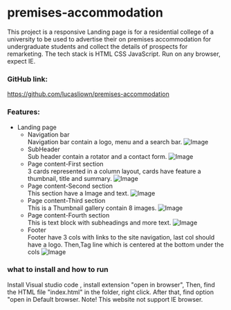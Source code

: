 # premises-accommodation
This project is a responsive Landing page is for a residential college of a university to be used to advertise their on premises accommodation for undergraduate students and collect the details of prospects for remarketing. The tech stack is HTML CSS JavaScript. Run on any browser, expect IE.

### GitHub link:
https://github.com/lucasliown/premises-accommodation

### Features:
* Landing page
  * Navigation bar
   <br>Navigation bar contain a logo, menu and a search bar.
        ![Image](https://firebasestorage.googleapis.com/v0/b/whitegive-bc20c.appspot.com/o/gitHub%2FnavBar.png?alt=media&token=b9d7c645-a390-4b0c-9e8e-e44eca9663f7)
  * SubHeader
   <br>Sub header contain a rotator and a contact form.
        ![Image](https://firebasestorage.googleapis.com/v0/b/whitegive-bc20c.appspot.com/o/gitHub%2FsubHeader.png?alt=media&token=d123f30c-dda4-4fdd-93a2-b73abccf6c71)
  * Page content-First section
      <br>3 cards represented in a column layout, cards have feature a thumbnail, title and summary.
        ![Image](https://firebasestorage.googleapis.com/v0/b/whitegive-bc20c.appspot.com/o/gitHub%2FfirstSection.png?alt=media&token=a50f4390-2d90-4785-8adb-40346fd17338)
  * Page content-Second section
      <br>This section have a Image and text.
          ![Image](https://firebasestorage.googleapis.com/v0/b/whitegive-bc20c.appspot.com/o/gitHub%2FsecondSection.png?alt=media&token=d74a6cd8-2573-4fc2-9398-de18155b24bd)
  * Page content-Third section
      <br>This is a Thumbnail gallery contain 8 images.
            ![Image](https://firebasestorage.googleapis.com/v0/b/whitegive-bc20c.appspot.com/o/gitHub%2FThirdSection.png?alt=media&token=58ecc7dc-9f67-464f-8c07-0e8f962ea551)
  * Page content-Fourth section
      <br>This is text block with subheadings and more text.
            ![Image](https://firebasestorage.googleapis.com/v0/b/whitegive-bc20c.appspot.com/o/gitHub%2FfourthSection.png?alt=media&token=16d48ce9-6c87-4eab-98ab-9ce912faff0a)
  * Footer
   <br>Footer have 3 cols with links to the site navigation, last col should have a logo. Then,Tag line which is  centered at the bottom under the cols
        ![Image](https://firebasestorage.googleapis.com/v0/b/whitegive-bc20c.appspot.com/o/gitHub%2Ffooter.png?alt=media&token=bb0a4e0c-792b-47b7-b858-35d16ac05a6b)


###  what to install and how to run
Install Visual studio code , install extension "open in browser", Then, find the HTML file "index.html" in the folder, right click. After that, find option "open in Default browser. Note! This website not support IE browser.


